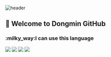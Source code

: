 ![header](https://capsule-render.vercel.app/api?type=Rect&color=B389D3&height=200&section=header&text=hello%20world!&fontSize=85&animation=blinking&fontColor=ffffff)
<h2> 👋 Welcome to Dongmin GitHub </h2>

<h3>:milky_way:I can use this language</h3>

<img  src="https://img.shields.io/badge/JAVA-FF607F?style=flat-square&logo=Java&logoColor=ffffff"/></a>
<img  src="https://img.shields.io/badge/XML-3DDC84?style=flat-square&logo=Android&logoColor=ffffff"/></a>
<img  src="https://img.shields.io/badge/HTMl-E34F26?style=flat-square&logo=HTML5&logoColor=ffffff"/></a>
<img  src="https://img.shields.io/badge/CSS-1272b6?style=flat-square&logo=CSS3&logoColor=ffffff"/></a>
